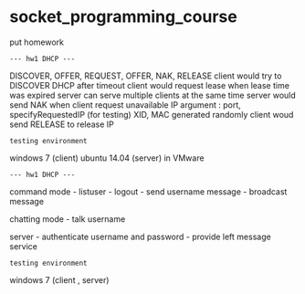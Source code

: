 # socket_programming_course
put homework


	--- hw1 DHCP ---
DISCOVER, OFFER, REQUEST, OFFER, NAK, RELEASE
client would try to DISCOVER DHCP after timeout
client would request lease when lease time was expired
server can serve multiple clients at the same time
server would send NAK when client request unavailable IP
argument : port, specifyRequestedIP (for testing)
XID, MAC generated randomly
client woud send RELEASE to release IP

	testing environment
windows 7 (client)
ubuntu 14.04 (server) in VMware



	--- hw1 DHCP ---
command mode
	- listuser
	- logout
	- send username message
	- broadcast message

chatting mode
	- talk username

server
	- authenticate username and password
	- provide left message service


	testing environment
windows 7 (client , server)
